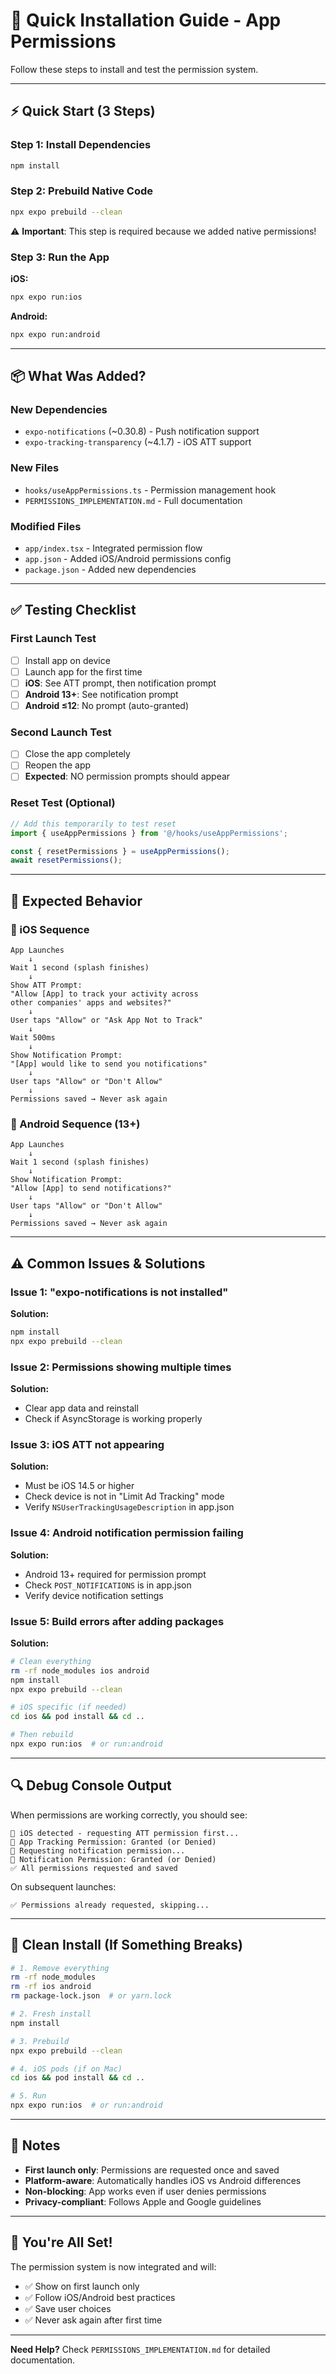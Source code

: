 # 🚀 Quick Installation Guide - App Permissions

Follow these steps to install and test the permission system.

---

## ⚡ Quick Start (3 Steps)

### Step 1: Install Dependencies
```bash
npm install
```

### Step 2: Prebuild Native Code
```bash
npx expo prebuild --clean
```
⚠️ **Important**: This step is required because we added native permissions!

### Step 3: Run the App
**iOS:**
```bash
npx expo run:ios
```

**Android:**
```bash
npx expo run:android
```

---

## 📦 What Was Added?

### New Dependencies
- `expo-notifications` (~0.30.8) - Push notification support
- `expo-tracking-transparency` (~4.1.7) - iOS ATT support

### New Files
- `hooks/useAppPermissions.ts` - Permission management hook
- `PERMISSIONS_IMPLEMENTATION.md` - Full documentation

### Modified Files
- `app/index.tsx` - Integrated permission flow
- `app.json` - Added iOS/Android permissions config
- `package.json` - Added new dependencies

---

## ✅ Testing Checklist

### First Launch Test
- [ ] Install app on device
- [ ] Launch app for the first time
- [ ] **iOS**: See ATT prompt, then notification prompt
- [ ] **Android 13+**: See notification prompt
- [ ] **Android ≤12**: No prompt (auto-granted)

### Second Launch Test
- [ ] Close the app completely
- [ ] Reopen the app
- [ ] **Expected**: NO permission prompts should appear

### Reset Test (Optional)
```typescript
// Add this temporarily to test reset
import { useAppPermissions } from '@/hooks/useAppPermissions';

const { resetPermissions } = useAppPermissions();
await resetPermissions();
```

---

## 🎯 Expected Behavior

### 📱 iOS Sequence
```
App Launches
    ↓
Wait 1 second (splash finishes)
    ↓
Show ATT Prompt:
"Allow [App] to track your activity across 
other companies' apps and websites?"
    ↓
User taps "Allow" or "Ask App Not to Track"
    ↓
Wait 500ms
    ↓
Show Notification Prompt:
"[App] would like to send you notifications"
    ↓
User taps "Allow" or "Don't Allow"
    ↓
Permissions saved → Never ask again
```

### 🤖 Android Sequence (13+)
```
App Launches
    ↓
Wait 1 second (splash finishes)
    ↓
Show Notification Prompt:
"Allow [App] to send notifications?"
    ↓
User taps "Allow" or "Don't Allow"
    ↓
Permissions saved → Never ask again
```

---

## ⚠️ Common Issues & Solutions

### Issue 1: "expo-notifications is not installed"
**Solution:**
```bash
npm install
npx expo prebuild --clean
```

### Issue 2: Permissions showing multiple times
**Solution:**
- Clear app data and reinstall
- Check if AsyncStorage is working properly

### Issue 3: iOS ATT not appearing
**Solution:**
- Must be iOS 14.5 or higher
- Check device is not in "Limit Ad Tracking" mode
- Verify `NSUserTrackingUsageDescription` in app.json

### Issue 4: Android notification permission failing
**Solution:**
- Android 13+ required for permission prompt
- Check `POST_NOTIFICATIONS` is in app.json
- Verify device notification settings

### Issue 5: Build errors after adding packages
**Solution:**
```bash
# Clean everything
rm -rf node_modules ios android
npm install
npx expo prebuild --clean

# iOS specific (if needed)
cd ios && pod install && cd ..

# Then rebuild
npx expo run:ios  # or run:android
```

---

## 🔍 Debug Console Output

When permissions are working correctly, you should see:

```
📱 iOS detected - requesting ATT permission first...
📍 App Tracking Permission: Granted (or Denied)
🔔 Requesting notification permission...
🔔 Notification Permission: Granted (or Denied)
✅ All permissions requested and saved
```

On subsequent launches:
```
✅ Permissions already requested, skipping...
```

---

## 🧹 Clean Install (If Something Breaks)

```bash
# 1. Remove everything
rm -rf node_modules
rm -rf ios android
rm package-lock.json  # or yarn.lock

# 2. Fresh install
npm install

# 3. Prebuild
npx expo prebuild --clean

# 4. iOS pods (if on Mac)
cd ios && pod install && cd ..

# 5. Run
npx expo run:ios  # or run:android
```

---

## 📝 Notes

- **First launch only**: Permissions are requested once and saved
- **Platform-aware**: Automatically handles iOS vs Android differences
- **Non-blocking**: App works even if user denies permissions
- **Privacy-compliant**: Follows Apple and Google guidelines

---

## 🎉 You're All Set!

The permission system is now integrated and will:
- ✅ Show on first launch only
- ✅ Follow iOS/Android best practices
- ✅ Save user choices
- ✅ Never ask again after first time

---

**Need Help?** Check `PERMISSIONS_IMPLEMENTATION.md` for detailed documentation.

